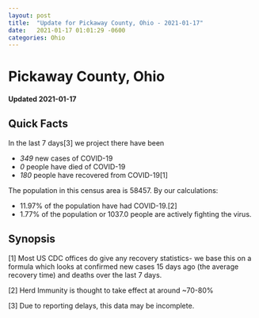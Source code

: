 ```yaml
---
layout: post
title:  "Update for Pickaway County, Ohio - 2021-01-17"
date:   2021-01-17 01:01:29 -0600
categories: Ohio
---
```


# Pickaway County, Ohio
#### Updated 2021-01-17

## Quick Facts

In the last 7 days[3] we project there have been
- *349* new cases of COVID-19
- *0* people have died of COVID-19
- *180* people have recovered from COVID-19[1]

The population in this census area is 58457. By our calculations:
- 11.97% of the population have had COVID-19.[2]
- 1.77% of the population or 1037.0 people are actively fighting the virus.

## Synopsis




[1] Most US CDC offices do give any recovery statistics- we base this on a formula which looks at confirmed new cases
15 days ago (the average recovery time) and deaths over the last 7 days.

[2] Herd Immunity is thought to take effect at around ~70-80%

[3] Due to reporting delays, this data may be incomplete.
 
    